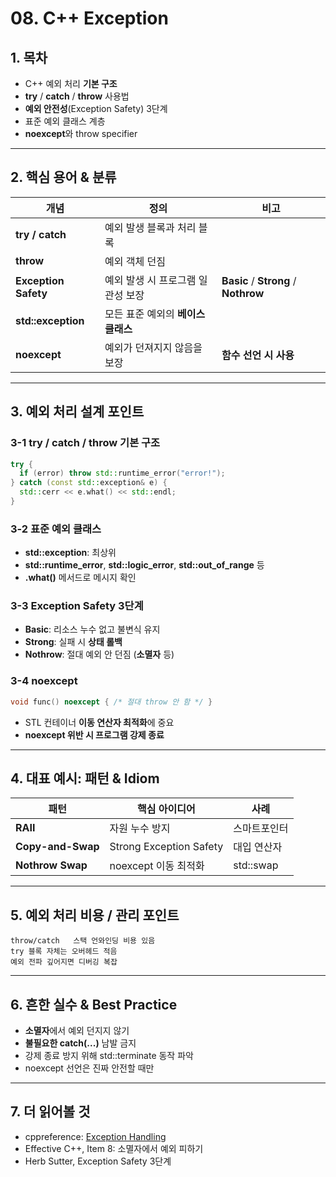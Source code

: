 # 08. C++ Exception

## 1. 목차
- C++ 예외 처리 **기본 구조**
- **try** / **catch** / **throw** 사용법
- **예외 안전성**(Exception Safety) 3단계
- 표준 예외 클래스 계층
- **noexcept**와 throw specifier

---

## 2. 핵심 용어 & 분류
| 개념 | 정의 | 비고 |
|------|------|------|
| **try / catch** | 예외 발생 블록과 처리 블록 | |
| **throw** | 예외 객체 던짐 | |
| **Exception Safety** | 예외 발생 시 프로그램 일관성 보장 | **Basic** / **Strong** / **Nothrow** |
| **std::exception** | 모든 표준 예외의 **베이스 클래스** | |
| **noexcept** | 예외가 던져지지 않음을 보장 | **함수 선언 시 사용** |

---

## 3. 예외 처리 설계 포인트

### 3-1 try / catch / throw 기본 구조
```cpp
try {
  if (error) throw std::runtime_error("error!");
} catch (const std::exception& e) {
  std::cerr << e.what() << std::endl;
}
```

### 3-2 표준 예외 클래스
- **std::exception**: 최상위
- **std::runtime_error**, **std::logic_error**, **std::out_of_range** 등
- **.what()** 메서드로 메시지 확인

### 3-3 Exception Safety 3단계
- **Basic**: 리소스 누수 없고 불변식 유지
- **Strong**: 실패 시 **상태 롤백**
- **Nothrow**: 절대 예외 안 던짐 (**소멸자** 등)

### 3-4 noexcept
```cpp
void func() noexcept { /* 절대 throw 안 함 */ }
```
- STL 컨테이너 **이동 연산자 최적화**에 중요
- **noexcept 위반 시 프로그램 강제 종료**

---

## 4. 대표 예시: 패턴 & Idiom
| 패턴 | 핵심 아이디어 | 사례 |
|------|----------------|------|
| **RAII** | 자원 누수 방지 | 스마트포인터 |
| **Copy-and-Swap** | Strong Exception Safety | 대입 연산자 |
| **Nothrow Swap** | noexcept 이동 최적화 | std::swap |

---

## 5. 예외 처리 비용 / 관리 포인트
```text
throw/catch   스택 언와인딩 비용 있음
try 블록 자체는 오버헤드 적음
예외 전파 깊어지면 디버깅 복잡
```

---

## 6. 흔한 실수 & Best Practice
- **소멸자**에서 예외 던지지 않기
- **불필요한 catch(...)** 남발 금지
- 강제 종료 방지 위해 std::terminate 동작 파악
- noexcept 선언은 진짜 안전할 때만

---

## 7. 더 읽어볼 것
- cppreference: [Exception Handling](https://en.cppreference.com/w/cpp/language/exceptions)
- Effective C++, Item 8: 소멸자에서 예외 피하기
- Herb Sutter, Exception Safety 3단계
